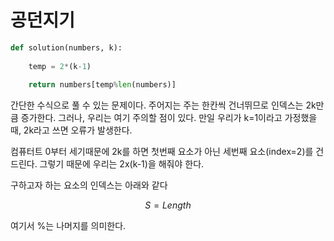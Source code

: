# 공던지기

~~~python
def solution(numbers, k):
    
    temp = 2*(k-1)
    
    return numbers[temp%len(numbers)]
~~~

간단한 수식으로 풀 수 있는 문제이다. 주어지는 주는 한칸씩 건너뛰므로 인덱스는 2k만큼 증가한다. 그러나, 우리는 여기 주의할 점이 있다. 만일 우리가 k=1이라고 가정했을 때, 2k라고 쓰면 오류가 발생한다.

컴퓨터트 0부터 세기때문에 2k를 하면 첫번째 요소가 아닌 세번째 요소(index=2)를 건드린다. 그렇기 때문에 우리는 2x(k-1)을 해줘야 한다.

구하고자 하는 요소의 인덱스는 아래와 같다

$$ S = Length % 2(k-1) $$

여기서 %는 나머지를 의미한다.
